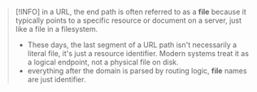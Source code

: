 > [!INFO]
> in a URL, the end path is often referred to as a **file** because it typically points to a specific resource or document on a server, just like a file in a filesystem.
> - These days, the last segment of a URL path isn't necessarily a literal file, it's just a resource identifier. Modern systems treat it as a logical endpoint, not a physical file on disk.
> - everything after the domain is parsed by routing logic, **file** names are just identifier.

